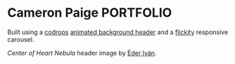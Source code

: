 # Cameron Paige PORTFOLIO

Built using a [codrops](https://tympanus.net/codrops/) [animated background header](https://tympanus.net/codrops/2014/09/23/animated-background-headers/) and a [flickity](https://flickity.metafizzy.co/) responsive carousel.

_Center of Heart Nebula_ header image by [Éder Iván](http://www.astroeder.com/ic1805nb_eder_en.html).
